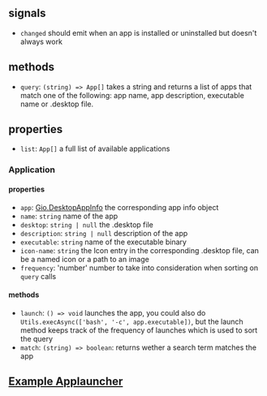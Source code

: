 ## signals
* `changed` should emit when an app is installed or uninstalled but doesn't always work

## methods
* `query`: `(string) => App[]` takes a string and returns a list of apps that match one of the following: app name, app description, executable name or .desktop file.

## properties
* `list`: `App[]` a full list of available applications

### Application
#### properties
* `app`: [Gio.DesktopAppInfo](https://gjs-docs.gnome.org/gio20~2.0/gio.desktopappinfo) the corresponding app info object
* `name`: `string` name of the app
* `desktop`: `string | null` the .desktop file
* `description`: `string | null` description of the app
* `executable`: `string` name of the executable binary
* `icon-name`: `string` the Icon entry in the corresponding .desktop file, can be a named icon or a path to an image
* `frequency`: 'number' number to take into consideration when sorting on `query` calls

#### methods
* `launch`: `() => void` launches the app, you could also do `Utils.execAsync(['bash', '-c', app.executable])`, but the launch method keeps track of the frequency of launches which is used to sort the query
* `match`: `(string) => boolean`: returns wether a search term matches the app

## [Example Applauncher](https://github.com/Aylur/ags/tree/main/example/applauncher)
